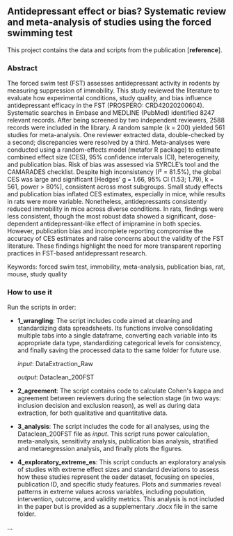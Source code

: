 <!--
---
editor_options: 
  markdown: 
    wrap: 72
---
-->

## Antidepressant effect or bias? Systematic review and meta-analysis of studies using the forced swimming test

This project contains the data and scripts from the publication
[**reference**].

### Abstract

The forced swim test (FST) assesses antidepressant activity in rodents by measuring suppression of immobility. This study reviewed the literature to evaluate how experimental conditions, study quality, and bias influence antidepressant efficacy in the FST (PROSPERO: CRD42020200604). Systematic searches in Embase and MEDLINE (PubMed) identified 8247 relevant records. After being screened by two independent reviewers, 2588 records were included in the library. A random sample (k = 200) yielded 561 studies for meta-analysis. One reviewer extracted data, double-checked by a second; discrepancies were resolved by a third. Meta-analyses were conducted using a random-effects model (metafor R package) to estimate combined effect size (CES), 95% confidence intervals (CI), heterogeneity, and publication bias. Risk of bias was assessed via SYRCLE’s tool and the CAMARADES checklist. Despite high inconsistency (I² = 81.5%), the global CES was large and significant [Hedges’ g = 1.66, 95% CI (1.53; 1.79), k = 561, power > 80%], consistent across most subgroups. Small study effects and publication bias inflated CES estimates, especially in mice, while results in rats were more variable. Nonetheless, antidepressants consistently reduced immobility in mice across diverse conditions. In rats, findings were less consistent, though the most robust data showed a significant, dose-dependent antidepressant-like effect of imipramine in both species. However, publication bias and incomplete reporting compromise the accuracy of CES estimates and raise concerns about the validity of the FST literature. These findings highlight the need for more transparent reporting practices in FST-based antidepressant research.

Keywords: forced swim test, immobility, meta-analysis, publication bias, rat, mouse, study quality

### How to use it

Run the scripts in order:

-   **1_wrangling**: The script includes code aimed at cleaning and
    standardizing data spreadsheets. Its functions involve consolidating
    multiple tabs into a single dataframe, converting each variable into
    its appropriate data type, standardizing categorical levels for
    consistency, and finally saving the processed data to the same
    folder for future use.

    *input*: DataExtraction_Raw

    *output*: Dataclean_200FST

-   **2_agreement**: The script contains code to calculate Cohen's kappa
    and agreement between reviewers during the selection stage (in two
    ways: inclusion decision and exclusion reason), as well as during
    data extraction, for both qualitative and quantitative data.

-   **3_analysis**: The script includes the code for all analyses, using
    the Dataclean_200FST file as *input*. This script runs power
    calculation, meta-analysis, sensitivity analysis, publication bias
    analysis, stratified and metaregression analysis, and finally plots
    the figures.

-   **4_exploratory_extreme_es**: This script conducts an exploratory analysis of studies with extreme effect sizes and standard deviations to assess how these studies represent the   oader dataset, focusing on species, publication ID, and specific study features. Plots and summaries reveal patterns in extreme values across variables, including population,  intervention, outcome, and validity metrics. This analysis is not included in the paper but is provided as a supplementary .docx file in the same folder.

...
